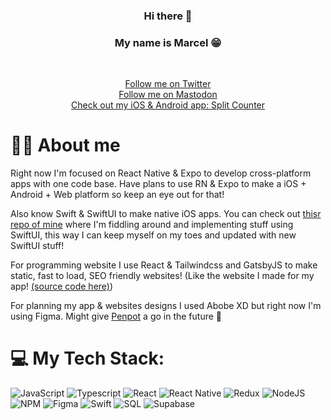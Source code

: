 <h3 align="center">Hi there 👋</h3>
<h3 align="center">My name is Marcel 😁</h3>
</br>
<p align="center">
  <a href="https://twitter.com/codinglime"> Follow me on Twitter </a><br/>
  <a href="https://mastodon.social/@CodingLime"> Follow me on Mastodon </a><br/>
  <a href="https://www.splitcounter.app/"> Check out my iOS & Android app: Split Counter </a><br/>
</p>

# 🧑‍💻 About me
Right now I'm focused on React Native & Expo to develop cross-platform apps with one code base. Have plans to use RN & Expo to make a iOS + Android + Web platform so keep an eye out for that!

Also know Swift & SwiftUI to make native iOS apps. You can check out [thisr repo of mine](https://github.com/CodingLime/Sweet-Desserts-SwiftUI) where I'm fiddling around and implementing stuff using SwiftUI, this way I can keep myself on my toes and updated with new SwiftUI stuff!

For programming website I use React & Tailwindcss and GatsbyJS to make static, fast to load, SEO friendly websites! (Like the website I made for my app! [(source code here)](https://github.com/CodingLime/split-counter-website))

For planning my app & websites designs I used Abobe XD but right now I'm using Figma. Might give [Penpot](https://penpot.app/) a go in the future 👀
</br>

# 💻 My Tech Stack:
![JavaScript](https://img.shields.io/badge/javascript-%23323330.svg?style=for-the-badge&logo=javascript) 
![Typescript](https://img.shields.io/badge/typescript-%23323330.svg?style=for-the-badge&logo=typescript) 
![React](https://img.shields.io/badge/react-%23323330.svg?style=for-the-badge&logo=react) 
![React Native](https://img.shields.io/badge/react_native-%23323330.svg?style=for-the-badge&logo=react) 
![Redux](https://img.shields.io/badge/redux-%23323330.svg?style=for-the-badge&logo=redux) 
![NodeJS](https://img.shields.io/badge/node.js-%23323330?style=for-the-badge&logo=node.js) 
![NPM](https://img.shields.io/badge/NPM-%23323330.svg?style=for-the-badge&logo=npm) 
![Figma](https://img.shields.io/badge/figma-%23323330.svg?style=for-the-badge&logo=figma) 
![Swift](https://img.shields.io/badge/swift-%23323330.svg?style=for-the-badge&logo=swift)
![SQL](https://img.shields.io/badge/sql-%23323330.svg?style=for-the-badge&logo=postgresql)
![Supabase](https://img.shields.io/badge/supabase-%23323330.svg?style=for-the-badge&logo=supabase)